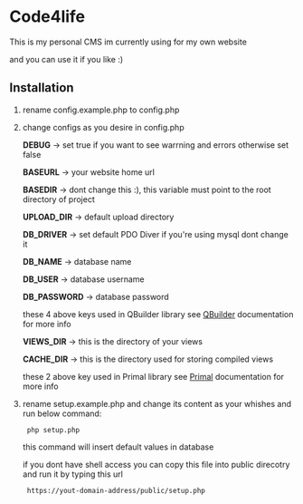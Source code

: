 
# Code4life

This is my personal CMS im currently using for my own website

and you can use it if you like :)

  

## Installation

1. rename config.example.php to config.php

2. change configs as you desire in config.php

	**DEBUG** -> set true if you want to see warrning and errors otherwise set false

	**BASEURL** -> your website home url

	**BASEDIR** -> dont change this :), this variable must point to the root directory of project

	**UPLOAD_DIR** -> default upload directory

  

	**DB_DRIVER** -> set default PDO Diver if you're using mysql dont change it

	**DB_NAME** -> database name

	**DB_USER** -> database username

	**DB_PASSWORD** -> database password

  
	these 4 above keys used in QBuilder library see [QBuilder](https://github.com/develhopper/Qbuilder) documentation for more info


	**VIEWS_DIR** -> this is the directory of your views

	**CACHE_DIR** -> this is the directory used for storing compiled views

  

	these 2 above key used in Primal library see [Primal](https://github.com/develhopper/Primal) documentation for more info

  

3. rename setup.example.php and change its content as your whishes and run below command:

		php setup.php

  

    this command will insert default values in database

    if you dont have shell access you can copy this file into public direcotry and run it by typing this url

  

	    https://yout-domain-address/public/setup.php
